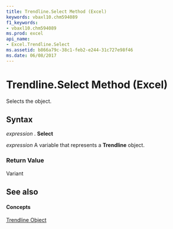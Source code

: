 ```yaml
---
title: Trendline.Select Method (Excel)
keywords: vbaxl10.chm594089
f1_keywords:
- vbaxl10.chm594089
ms.prod: excel
api_name:
- Excel.Trendline.Select
ms.assetid: b866a79c-38c1-feb2-e244-31c727e98f46
ms.date: 06/08/2017
---
```



# Trendline.Select Method (Excel)

Selects the object.


## Syntax

 _expression_ . **Select**

 _expression_ A variable that represents a **Trendline** object.


### Return Value

Variant


## See also


#### Concepts


[Trendline Object](Excel.Trendline(objec).md)

